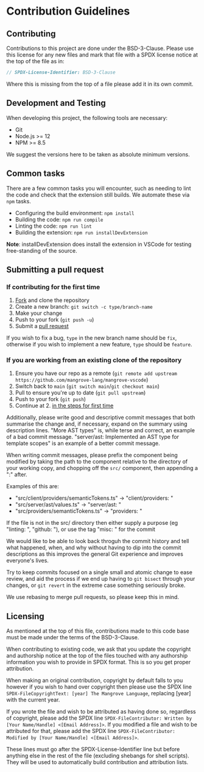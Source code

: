 # Contribution Guidelines

## Contributing

Contributions to this project are done under the BSD-3-Clause. Please use this license for any new
files and mark that file with a SPDX license notice at the top of the file as in:

```ts
// SPDX-License-Identifier: BSD-3-Clause
```

Where this is missing from the top of a file please add it in its own commit.

## Development and Testing

When developing this project, the following tools are necessary:

* Git
* Node.js >= 12
* NPM >= 8.5

We suggest the versions here to be taken as absolute minimum versions.

## Common tasks

There are a few common tasks you will encounter, such as needing to lint the code and check that
the extension still builds. We automate these via `npm` tasks.

* Configuring the build environment: `npm install`
* Building the code: `npm run compile`
* Linting the code: `npm run lint`
* Building the extension: `npm run installDevExtension`

**Note**: installDevExtension does install the extension in VSCode for testing free-standing of the source.

## Submitting a pull request

### If contributing for the first time

1. [Fork](https://github.com/mangrove-lang/mangrove-vscode) and clone the repository
2. Create a new branch: `git switch -c type/branch-name`
3. Make your change
4. Push to your fork (`git push -u`)
5. Submit a [pull request](https://github.com/mangrove-lang/mangrove-vscode/compare)

If you wish to fix a bug, `type` in the new branch name should be `fix`, otherwise if you wish to implement
a new feature, `type` should be `feature`.

### If you are working from an existing clone of the repository

1. Ensure you have our repo as a remote (`git remote add upstream https://github.com/mangrove-lang/mangrove-vscode`)
2. Switch back to `main` (`git switch main`/`git checkout main`)
3. Pull to ensure you're up to date (`git pull upstream`)
4. Push to your fork (`git push`)
5. Continue at 2. [in the steps for first time](#if-contributing-for-the-first-time)

Additionally, please write good and descriptive commit messages that both summarise the change and,
if necessary, expand on the summary using description lines.
"More AST types" is, while terse and correct, an example of a bad commit message.
"server/ast: Implemented an AST type for template scopes" is an example of a better commit message.

When writing commit messages, please prefix the component being modified by taking the path to the component
relative to the directory of your working copy, and chopping off the `src/` component, then appending a ":" after.

Examples of this are:

* "src/client/providers/semanticTokens.ts" -> "client/providers: "
* "src/server/ast/values.ts" -> "server/ast: "
* "src/providers/semanticTokens.ts" -> "providers: "

If the file is not in the src/ directory then either supply a purpose (eg "linting: ", "github: "),
or use the tag "misc: " for the commit

We would like to be able to look back throguh the commit history and tell what happened, when, and why without having
to dip into the commit descriptions as this improves the general Git experience and improves everyone's lives.

Try to keep commits focused on a single small and atomic change to ease review, and aid the process if we end up having
to `git bisect` through your changes, or `git revert` in the extreme case something seriously broke.

We use rebasing to merge pull requests, so please keep this in mind.

## Licensing

As mentioned at the top of this file, contributions made to this code base must be made under the terms of the BSD-3-Clause.

When contributing to existing code, we ask that you update the copyright and authorship notice at the top of the files touched
with any authorship information you wish to provide in SPDX format. This is so you get proper attribution.

When making an original contribution, copyright by default falls to you however if you wish to hand over copyright then
please use the SPDX line `SPDX-FileCopyrightText: [year] The Mangrove Language`, replacing [year] with the current year.

If you wrote the file and wish to be attributed as having done so, regardless of copyright, please add the SPDX line
`SPDX-FileContributor: Written by [Your Name/Handle] <[Email Address]>`.
If you modified a file and wish to be attributed for that, please add the SPDX line
`SPDX-FileContributor: Modified by [Your Name/Handle] <[Email Address]>`.

These lines must go after the SPDX-License-Identifier line but before anything else in the rest of the file
(excluding shebangs for shell scripts). They will be used to automatically build contribution and attribution lists.
